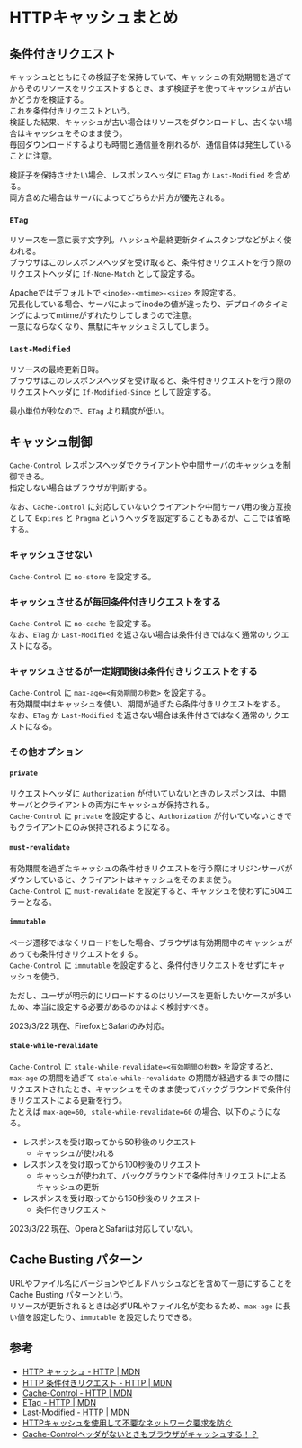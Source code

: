 # HTTPキャッシュまとめ

## 条件付きリクエスト

キャッシュとともにその検証子を保持していて、キャッシュの有効期間を過ぎてからそのリソースをリクエストするとき、まず検証子を使ってキャッシュが古いかどうかを検証する。  
これを条件付きリクエストという。  
検証した結果、キャッシュが古い場合はリソースをダウンロードし、古くない場合はキャッシュをそのまま使う。  
毎回ダウンロードするよりも時間と通信量を削れるが、通信自体は発生していることに注意。

検証子を保持させたい場合、レスポンスヘッダに `ETag` か `Last-Modified` を含める。  
両方含めた場合はサーバによってどちらか片方が優先される。


### `ETag`

リソースを一意に表す文字列。ハッシュや最終更新タイムスタンプなどがよく使われる。  
ブラウザはこのレスポンスヘッダを受け取ると、条件付きリクエストを行う際のリクエストヘッダに `If-None-Match` として設定する。

Apacheではデフォルトで `<inode>-<mtime>-<size>` を設定する。  
冗長化している場合、サーバによってinodeの値が違ったり、デプロイのタイミングによってmtimeがずれたりしてしまうので注意。  
一意にならなくなり、無駄にキャッシュミスしてしまう。


### `Last-Modified`

リソースの最終更新日時。  
ブラウザはこのレスポンスヘッダを受け取ると、条件付きリクエストを行う際のリクエストヘッダに `If-Modified-Since` として設定する。

最小単位が秒なので、`ETag` より精度が低い。


## キャッシュ制御

`Cache-Control` レスポンスヘッダでクライアントや中間サーバのキャッシュを制御できる。  
指定しない場合はブラウザが判断する。

なお、`Cache-Control` に対応していないクライアントや中間サーバ用の後方互換として `Expires` と `Pragma` というヘッダを設定することもあるが、ここでは省略する。


### キャッシュさせない

`Cache-Control` に `no-store` を設定する。


### キャッシュさせるが毎回条件付きリクエストをする

`Cache-Control` に `no-cache` を設定する。  
なお、`ETag` か `Last-Modified` を返さない場合は条件付きではなく通常のリクエストになる。


### キャッシュさせるが一定期間後は条件付きリクエストをする

`Cache-Control` に `max-age=<有効期間の秒数>` を設定する。  
有効期間中はキャッシュを使い、期間が過ぎたら条件付きリクエストをする。  
なお、`ETag` か `Last-Modified` を返さない場合は条件付きではなく通常のリクエストになる。


### その他オプション

#### `private`

リクエストヘッダに `Authorization` が付いていないときのレスポンスは、中間サーバとクライアントの両方にキャッシュが保持される。  
`Cache-Control` に `private` を設定すると、`Authorization` が付いていないときでもクライアントにのみ保持されるようになる。


#### `must-revalidate`

有効期間を過ぎたキャッシュの条件付きリクエストを行う際にオリジンサーバがダウンしていると、クライアントはキャッシュをそのまま使う。  
`Cache-Control` に `must-revalidate` を設定すると、キャッシュを使わずに504エラーとなる。


#### `immutable`

ページ遷移ではなくリロードをした場合、ブラウザは有効期間中のキャッシュがあっても条件付きリクエストをする。  
`Cache-Control` に `immutable` を設定すると、条件付きリクエストをせずにキャッシュを使う。

ただし、ユーザが明示的にリロードするのはリソースを更新したいケースが多いため、本当に設定する必要があるのかはよく検討すべき。

2023/3/22 現在、FirefoxとSafariのみ対応。


#### `stale-while-revalidate`

`Cache-Control` に `stale-while-revalidate=<有効期間の秒数>` を設定すると、`max-age` の期間を過ぎて `stale-while-revalidate` の期間が経過するまでの間にリクエストされたとき、キャッシュをそのまま使ってバックグラウンドで条件付きリクエストによる更新を行う。  
たとえば `max-age=60, stale-while-revalidate=60` の場合、以下のようになる。

- レスポンスを受け取ってから50秒後のリクエスト
    - キャッシュが使われる
- レスポンスを受け取ってから100秒後のリクエスト
    - キャッシュが使われて、バックグラウンドで条件付きリクエストによるキャッシュの更新
- レスポンスを受け取ってから150秒後のリクエスト
    - 条件付きリクエスト

2023/3/22 現在、OperaとSafariは対応していない。


## Cache Busting パターン

URLやファイル名にバージョンやビルドハッシュなどを含めて一意にすることを Cache Busting パターンという。  
リソースが更新されるときは必ずURLやファイル名が変わるため、`max-age` に長い値を設定したり、`immutable` を設定したりできる。


## 参考

- [HTTP キャッシュ - HTTP | MDN](https://developer.mozilla.org/ja/docs/Web/HTTP/Caching)
- [HTTP 条件付きリクエスト - HTTP | MDN](https://developer.mozilla.org/ja/docs/Web/HTTP/Conditional_requests)
- [Cache-Control - HTTP | MDN](https://developer.mozilla.org/ja/docs/Web/HTTP/Headers/Cache-Control)
- [ETag - HTTP | MDN](https://developer.mozilla.org/ja/docs/Web/HTTP/Headers/ETag)
- [Last-Modified - HTTP | MDN](https://developer.mozilla.org/ja/docs/Web/HTTP/Headers/Last-Modified)
- [HTTPキャッシュを使用して不要なネットワーク要求を防ぐ](https://web.dev/i18n/ja/http-cache/)
- [Cache-Controlヘッダがないときもブラウザがキャッシュする！？](https://zenn.dev/kawakawaryuryu/articles/75af6ae44d2939)
